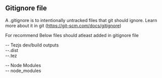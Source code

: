 ## Gitignore file  

A .gitignore is to intentionally untracked files that git should ignore. Learn more about it in git (https://git-scm.com/docs/gitignore) 

For recommend Below files should  atleast added in gitignore file  

-- Tezjs dev/build outputs  
 --.dist  
 --.tez  

-- Node Modules  
 -- node_modules  
